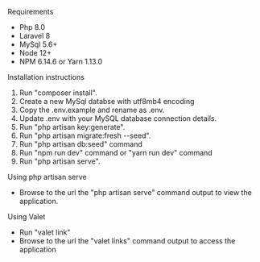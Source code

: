Requirements
- Php 8.0
- Laravel 8
- MySql 5.6+
- Node 12+
- NPM 6.14.6 or Yarn 1.13.0

Installation instructions

1. Run "composer install".
2. Create a new MySql databse with utf8mb4 encoding
3. Copy the .env.example and rename as .env.
4. Update .env with your MySQL database connection details.
5. Run "php artisan key:generate".
6. Run "php artisan migrate:fresh --seed".
7. Run "php artisan db:seed" command
8. Run "npm run dev" command or "yarn run dev" command
9. Run "php artisan serve".

Using php artisan serve
- Browse to the url the "php artisan serve" command output to view the application.

Using Valet
- Run "valet link"
- Browse to the url the "valet links" command output to access the application